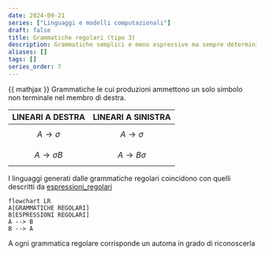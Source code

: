 ```yaml
---
date: 2024-09-21
series: ["Linguaggi e modelli computazionali"]
draft: false
title: Grammatiche regolari (tipo 3)
description: Grammatiche semplici e meno espressive ma sempre deterministiche
aliases: []
tags: []
series_order: 7
---
```


{{ mathjax }}
Grammatiche le cui  produzioni ammettono un solo simbolo non terminale nel membro di destra.


| LINEARI A DESTRA             | LINEARI A SINISTRA          |
| ---------------------------- | --------------------------- |
| $$A \rightarrow \sigma  $$   | $$A \rightarrow \sigma  $$  |
| $$A \rightarrow \sigma B  $$ | $$A \rightarrow B\sigma  $$ |


I linguaggi generati dalle grammatiche regolari coincidono con quelli descritti da [espressioni_regolari](/linguaggi_modelli_computazionali/espressioni_regolari)

```mermaid
flowchart LR
A[GRAMMATICHE REGOLARI]
B[ESPRESSIONI REGOLARI]
A --> B
B --> A
```

A ogni grammatica regolare corrisponde un automa in grado di riconoscerla
